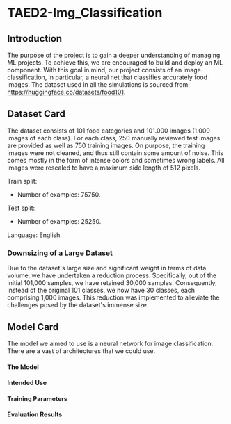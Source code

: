 # TAED2-Img_Classification

## Introduction
The purpose of the project is to gain a deeper understanding of managing ML projects. To achieve this, we are encouraged to build and deploy an ML component. With this goal in mind, our project consists of an image classification, in particular, a neural net that classifies accurately food images. The dataset used in all the simulations is sourced from\: https://huggingface.co/datasets/food101.


## Dataset Card

The dataset consists of 101 food categories and 101.000 images (1.000 images of each class). For each class, 250 manually reviewed test images are provided as well as 750 training images. On purpose, the training images were not cleaned, and thus still contain some amount of noise. This comes mostly in the form of intense colors and sometimes wrong labels. All images were rescaled to have a maximum side length of 512 pixels.

Train split:

- Number of examples: 75750.

Test split:

- Number of examples: 25250.

Language: English.

### Downsizing of a Large Dataset

Due to the dataset's large size and significant weight in terms of data volume, we have undertaken a reduction process. Specifically, out of the initial 101,000 samples, we have retained 30,000 samples. Consequently, instead of the original 101 classes, we now have 30 classes, each comprising 1,000 images. This reduction was implemented to alleviate the challenges posed by the dataset's immense size.

## Model Card
The model we aimed to use is a neural network for image classification. There are a vast of architectures that we could use. 

#### The Model

#### Intended Use

#### Training Parameters

#### Evaluation Results



